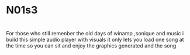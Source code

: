 # N01s3

#
For those who still remenber the old days of winamp ,sonique  and music  i
build this simple audio player with visuals 
it only lets you load one song at the time so you can sit and enjoy  the graphics  generated 
and the song 
